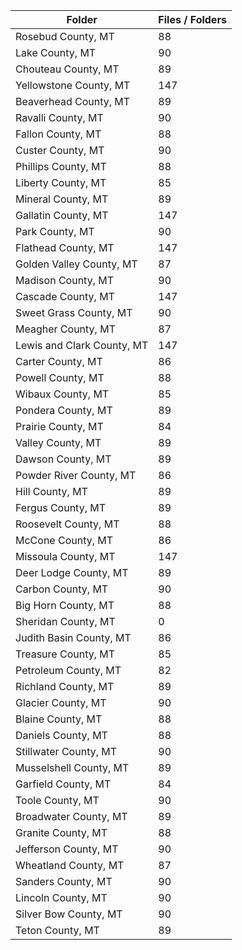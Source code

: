 | Folder                     |   Files / Folders |
|----------------------------|-------------------|
| Rosebud County, MT         |                88 |
| Lake County, MT            |                90 |
| Chouteau County, MT        |                89 |
| Yellowstone County, MT     |               147 |
| Beaverhead County, MT      |                89 |
| Ravalli County, MT         |                90 |
| Fallon County, MT          |                88 |
| Custer County, MT          |                90 |
| Phillips County, MT        |                88 |
| Liberty County, MT         |                85 |
| Mineral County, MT         |                89 |
| Gallatin County, MT        |               147 |
| Park County, MT            |                90 |
| Flathead County, MT        |               147 |
| Golden Valley County, MT   |                87 |
| Madison County, MT         |                90 |
| Cascade County, MT         |               147 |
| Sweet Grass County, MT     |                90 |
| Meagher County, MT         |                87 |
| Lewis and Clark County, MT |               147 |
| Carter County, MT          |                86 |
| Powell County, MT          |                88 |
| Wibaux County, MT          |                85 |
| Pondera County, MT         |                89 |
| Prairie County, MT         |                84 |
| Valley County, MT          |                89 |
| Dawson County, MT          |                89 |
| Powder River County, MT    |                86 |
| Hill County, MT            |                89 |
| Fergus County, MT          |                89 |
| Roosevelt County, MT       |                88 |
| McCone County, MT          |                86 |
| Missoula County, MT        |               147 |
| Deer Lodge County, MT      |                89 |
| Carbon County, MT          |                90 |
| Big Horn County, MT        |                88 |
| Sheridan County, MT        |                 0 |
| Judith Basin County, MT    |                86 |
| Treasure County, MT        |                85 |
| Petroleum County, MT       |                82 |
| Richland County, MT        |                89 |
| Glacier County, MT         |                90 |
| Blaine County, MT          |                88 |
| Daniels County, MT         |                88 |
| Stillwater County, MT      |                90 |
| Musselshell County, MT     |                89 |
| Garfield County, MT        |                84 |
| Toole County, MT           |                90 |
| Broadwater County, MT      |                89 |
| Granite County, MT         |                88 |
| Jefferson County, MT       |                90 |
| Wheatland County, MT       |                87 |
| Sanders County, MT         |                90 |
| Lincoln County, MT         |                90 |
| Silver Bow County, MT      |                90 |
| Teton County, MT           |                89 |